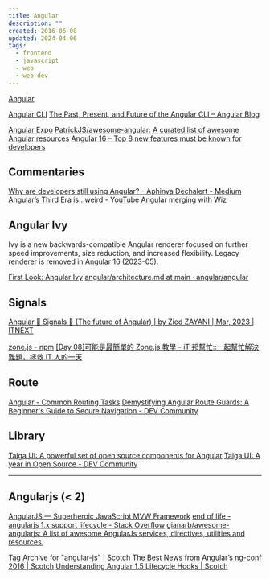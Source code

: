 ```yaml
---
title: Angular
description: ""
created: 2016-06-08
updated: 2024-04-06
tags:
  - frontend
  - javascript
  - web
  - web-dev
---
```


[Angular](https://angular.io/)

[Angular CLI](https://cli.angular.io/)
[The Past, Present, and Future of the Angular CLI – Angular Blog](https://blog.angular.io/the-past-present-and-future-of-the-angular-cli-13cf55e455f8)

[Angular Expo](https://angularexpo.com/)
[PatrickJS/awesome-angular: A curated list of awesome Angular resources](https://github.com/PatrickJS/awesome-angular)
[Angular 16 – Top 8 new features must be known for developers](https://www.c-sharpcorner.com/article/angular-16-top-8-new-features-must-be-known-for-developers/)

## Commentaries

[Why are developers still using Angular? - Aphinya Dechalert - Medium](https://medium.com/@PurpleGreenLemon/why-are-developers-still-using-angular-b9ef29d1f97f)
[Angular’s Third Era is…weird - YouTube](https://www.youtube.com/watch?v=3CBlwpC1gW4) Angular merging with Wiz

## Angular Ivy

Ivy is a new backwards-compatible Angular renderer focused on further speed improvements, size reduction, and increased flexibility.
Legacy renderer is removed in Angular 16 (2023-05).

[First Look: Angular Ivy](https://www.telerik.com/blogs/first-look-angular-ivy)
[angular/architecture.md at main · angular/angular](https://github.com/angular/angular/blob/main/packages/compiler/design/architecture.md)

## Signals

[Angular 🚦 Signals 📡 (The future of Angular) | by Zied ZAYANI | Mar, 2023 | ITNEXT](https://itnext.io/angular-signals-the-future-of-angular-395a69e60062)

[zone.js - npm](https://www.npmjs.com/package/zone.js?activeTab=readme)
[[Day 08]可能是最簡單的 Zone.js 教學 - iT 邦幫忙::一起幫忙解決難題，拯救 IT 人的一天](https://ithelp.ithome.com.tw/articles/10220772)

## Route

[Angular - Common Routing Tasks](https://angular.io/guide/router)
[Demystifying Angular Route Guards: A Beginner's Guide to Secure Navigation - DEV Community](https://dev.to/this-is-angular/demystifying-angular-route-guards-a-beginners-guide-to-secure-navigation-597b)

## Library

[Taiga UI: A powerful set of open source components for Angular](https://taiga-ui.dev/)
[Taiga UI: A year in Open Source - DEV Community](https://dev.to/angular/taiga-ui-a-year-in-open-source-416l)

---

## Angularjs (< 2)

[AngularJS — Superheroic JavaScript MVW Framework](https://angularjs.org/)
[end of life - angularjs 1.x support lifecycle - Stack Overflow](https://stackoverflow.com/questions/37037251/angularjs-1-x-support-lifecycle)
[gianarb/awesome-angularjs: A list of awesome AngularJs services, directives, utilities and resources.](https://github.com/gianarb/awesome-angularjs)

[Tag Archive for "angular-js" | Scotch](https://scotch.io/tag/angular-js)
[The Best News from Angular’s ng-conf 2016 | Scotch](https://scotch.io/bar-talk/the-best-news-from-angulars-ng-conf-2016)
[Understanding Angular 1.5 Lifecycle Hooks | Scotch](https://scotch.io/tutorials/understanding-angular-1-5-lifecycle-hooks)
